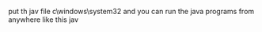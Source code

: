 put th jav file c\windows\system32
and you can run the java programs from anywhere like this
jav <nameoffile>
